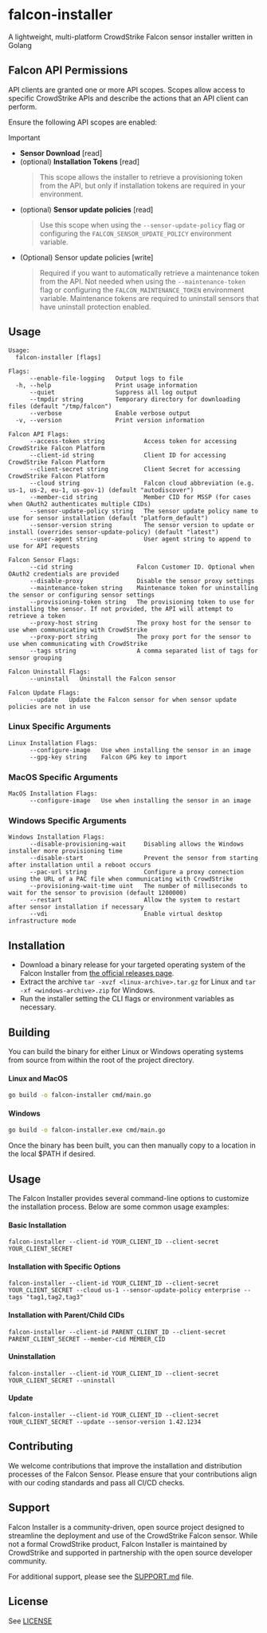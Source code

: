 # falcon-installer
A lightweight, multi-platform CrowdStrike Falcon sensor installer written in Golang

## Falcon API Permissions

API clients are granted one or more API scopes. Scopes allow access to specific CrowdStrike APIs and describe the actions that an API client can perform.

Ensure the following API scopes are enabled:

> [!IMPORTANT]
> - **Sensor Download** [read]
> - (optional) **Installation Tokens** [read]
>   > This scope allows the installer to retrieve a provisioning token from the API, but only if installation tokens are required in your environment.
> - (optional) **Sensor update policies** [read]
>   > Use this scope when using the `--sensor-update-policy` flag or configuring the `FALCON_SENSOR_UPDATE_POLICY` environment variable.
> - (Optional) Sensor update policies [write]
>   > Required if you want to automatically retrieve a maintenance token from the API. Not needed when using the
>   > `--maintenance-token` flag or configuring the `FALCON_MAINTENANCE_TOKEN` environment variable. Maintenance
>   > tokens are required to uninstall sensors that have uninstall protection enabled.


## Usage

```shell
Usage:
  falcon-installer [flags]

Flags:
      --enable-file-logging   Output logs to file
  -h, --help                  Print usage information
      --quiet                 Suppress all log output
      --tmpdir string         Temporary directory for downloading files (default "/tmp/falcon")
      --verbose               Enable verbose output
  -v, --version               Print version information

Falcon API Flags:
      --access-token string           Access token for accessing CrowdStrike Falcon Platform
      --client-id string              Client ID for accessing CrowdStrike Falcon Platform
      --client-secret string          Client Secret for accessing CrowdStrike Falcon Platform
      --cloud string                  Falcon cloud abbreviation (e.g. us-1, us-2, eu-1, us-gov-1) (default "autodiscover")
      --member-cid string             Member CID for MSSP (for cases when OAuth2 authenticates multiple CIDs)
      --sensor-update-policy string   The sensor update policy name to use for sensor installation (default "platform_default")
      --sensor-version string         The sensor version to update or install (overrides sensor-update-policy) (default "latest")
      --user-agent string             User agent string to append to use for API requests

Falcon Sensor Flags:
      --cid string                  Falcon Customer ID. Optional when OAuth2 credentials are provided
      --disable-proxy               Disable the sensor proxy settings
      --maintenance-token string    Maintenance token for uninstalling the sensor or configuring sensor settings
      --provisioning-token string   The provisioning token to use for installing the sensor. If not provided, the API will attempt to retrieve a token
      --proxy-host string           The proxy host for the sensor to use when communicating with CrowdStrike
      --proxy-port string           The proxy port for the sensor to use when communicating with CrowdStrike
      --tags string                 A comma separated list of tags for sensor grouping

Falcon Uninstall Flags:
      --uninstall   Uninstall the Falcon sensor

Falcon Update Flags:
      --update   Update the Falcon sensor for when sensor update policies are not in use
```

### Linux Specific Arguments

```shell
Linux Installation Flags:
      --configure-image   Use when installing the sensor in an image
      --gpg-key string    Falcon GPG key to import
```

### MacOS Specific Arguments

```shell
MacOS Installation Flags:
      --configure-image   Use when installing the sensor in an image
```

### Windows Specific Arguments

```shell
Windows Installation Flags:
      --disable-provisioning-wait     Disabling allows the Windows installer more provisioning time
      --disable-start                 Prevent the sensor from starting after installation until a reboot occurs
      --pac-url string                Configure a proxy connection using the URL of a PAC file when communicating with CrowdStrike
      --provisioning-wait-time uint   The number of milliseconds to wait for the sensor to provision (default 1200000)
      --restart                       Allow the system to restart after sensor installation if necessary
      --vdi                           Enable virtual desktop infrastructure mode
```

## Installation

- Download a binary release for your targeted operating system of the Falcon Installer from [the official releases page](https://github.com/CrowdStrike/falcon-installer/releases).
- Extract the archive `tar -xvzf <linux-archive>.tar.gz` for Linux and `tar -xf <windows-archive>.zip` for Windows.
- Run the installer setting the CLI flags or environment variables as necessary.

## Building

You can build the binary for either Linux or Windows operating systems from source from within the root of the project directory.

#### Linux and MacOS
```bash
go build -o falcon-installer cmd/main.go
```

#### Windows
```bash
go build -o falcon-installer.exe cmd/main.go
```

Once the binary has been built, you can then manually copy to a location in the local $PATH if desired.

## Usage

The Falcon Installer provides several command-line options to customize the installation process. Below are some common usage examples:

#### Basic Installation
```shell
falcon-installer --client-id YOUR_CLIENT_ID --client-secret YOUR_CLIENT_SECRET
```

#### Installation with Specific Options
```shell
falcon-installer --client-id YOUR_CLIENT_ID --client-secret YOUR_CLIENT_SECRET --cloud us-1 --sensor-update-policy enterprise --tags "tag1,tag2,tag3"
```

#### Installation with Parent/Child CIDs
```shell
falcon-installer --client-id PARENT_CLIENT_ID --client-secret PARENT_CLIENT_SECRET --member-cid MEMBER_CID
```

#### Uninstallation
```shell
falcon-installer --client-id YOUR_CLIENT_ID --client-secret YOUR_CLIENT_SECRET --uninstall
```

#### Update
```shell
falcon-installer --client-id YOUR_CLIENT_ID --client-secret YOUR_CLIENT_SECRET --update --sensor-version 1.42.1234
```

## Contributing

We welcome contributions that improve the installation and distribution processes of the Falcon Sensor. Please ensure that your contributions align with our coding standards and pass all CI/CD checks.

## Support

Falcon Installer is a community-driven, open source project designed to streamline the deployment and use of the CrowdStrike Falcon sensor. While not a formal CrowdStrike product, Falcon Installer is maintained by CrowdStrike and supported in partnership with the open source developer community.

For additional support, please see the [SUPPORT.md](SUPPORT.md) file.

## License

See [LICENSE](LICENSE)
